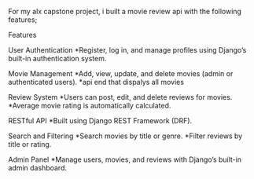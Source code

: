 For my alx capstone project, i built a movie review api with the following features;

Features

User Authentication
*Register, log in, and manage profiles using Django’s built-in authentication system.


Movie Management
*Add, view, update, and delete movies (admin or authenticated users).
*api end that dispalys all movies

Review System
*Users can post, edit, and delete reviews for movies.
*Average movie rating is automatically calculated.

RESTful API
*Built using Django REST Framework (DRF).

Search and Filtering
*Search movies by title or genre.
*Filter reviews by title or rating.

Admin Panel
*Manage users, movies, and reviews with Django’s built-in admin dashboard.

